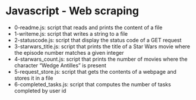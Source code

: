 # Javascript - Web scraping
* 0-readme.js: script that reads and prints the content of a file
* 1-writeme.js: script that writes a string to a file
* 2-statuscode.js: script that display the status code of a GET request
* 3-starwars_title.js: script that prints the title of a Star Wars movie where the episode number matches a given integer
* 4-starwars_count.js: script that prints the number of movies where the character “Wedge Antilles” is present
* 5-request_store.js: script that gets the contents of a webpage and stores it in a file
* 6-completed_tasks.js: script that computes the number of tasks completed by user id
